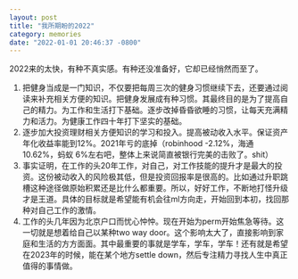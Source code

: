 ```yaml
---
layout: post
title: "我所期盼的2022"
category: memories
date: "2022-01-01 20:46:37 -0800"
---
```


2022来的太快，有种不真实感。有种还没准备好，它却已经悄然而至了。

1. 把健身当成是一门知识，不仅要把每周三次的健身习惯继续下去，还要通过阅读来补充相关方便的知识。把健身发展成有种习惯。其最终目的是为了提高自己的精力。为工作和生活打下基础。逐步改掉昏昏欲睡的习惯，让每天充满精力和活力。为健康工作四十年打下坚实的基础。
2. 逐步加大投资理财相关方便知识的学习和投入。提高被动收入水平。保证资产年化收益率能到12%。2021年亏的底掉（robinhood -2.12%，海通 10.62%，蚂蚁 6%左右吧，整体上来说简直被银行完美的击败了。shit）
3. 事实证明，在工作的头20年工作，对自己，对工作技能的提升才是最大的投资。这份被动收入的风险极其低，但是投资回报率是很高的。比如通过升职跳槽这种途径做原始积累还是比什么都重要。所以，好好工作，不断地打怪升级才是王道。具体的目标就是希望能有机会往ml方向走，开始回到本初，找回那种对自己工作的激情。
4. 工作的头几年因为北京户口而忧心忡忡。现在开始为perm开始焦急等待。这一切就是想着给自己以某种two way door。这个影响太大了，直接影响到家庭和生活的方方面面。其中最重要的事就是学车，学车，学车！还有就是希望在2023年的时候，能在某个地方settle down，然后专注精力寻找人生中真正值得的事情做。

